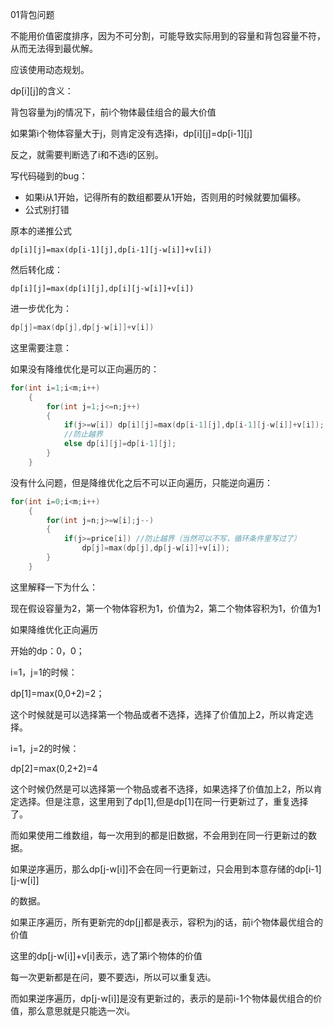01背包问题

不能用价值密度排序，因为不可分割，可能导致实际用到的容量和背包容量不符，从而无法得到最优解。

应该使用动态规划。

dp[i]\[j]的含义：

背包容量为j的情况下，前i个物体最佳组合的最大价值

如果第i个物体容量大于j，则肯定没有选择i，dp[i]\[j]=dp[i-1]\[j]

反之，就需要判断选了i和不选i的区别。



写代码碰到的bug：

- 如果i从1开始，记得所有的数组都要从1开始，否则用的时候就要加偏移。
- 公式别打错

原本的递推公式

```
dp[i][j]=max(dp[i-1][j],dp[i-1][j-w[i]]+v[i])
```

然后转化成：

```
dp[i][j]=max(dp[i][j],dp[i][j-w[i]]+v[i])
```

进一步优化为：

```c++
dp[j]=max(dp[j],dp[j-w[i]]+v[i])
```

这里需要注意：

如果没有降维优化是可以正向遍历的：

```c++
for(int i=1;i<m;i++)
	{
		for(int j=1;j<=n;j++)
		{
			if(j>=w[i]) dp[i][j]=max(dp[i-1][j],dp[i-1][j-w[i]]+v[i]);
            //防止越界
			else dp[i][j]=dp[i-1][j];
		}
	}
```

没有什么问题，但是降维优化之后不可以正向遍历，只能逆向遍历：

```c++
for(int i=0;i<m;i++)
	{
		for(int j=n;j>=w[i];j--)
		{
			if(j>=price[i]) //防止越界（当然可以不写，循环条件里写过了）
                dp[j]=max(dp[j],dp[j-w[i]]+v[i]);
		}
	}
```

这里解释一下为什么：

现在假设容量为2，第一个物体容积为1，价值为2，第二个物体容积为1，价值为1

如果降维优化正向遍历

开始的dp：0，0；

i=1，j=1的时候：

dp[1]=max(0,0+2)=2；

这个时候就是可以选择第一个物品或者不选择，选择了价值加上2，所以肯定选择。

i=1，j=2的时候：

dp[2]=max(0,2+2)=4

这个时候仍然是可以选择第一个物品或者不选择，如果选择了价值加上2，所以肯定选择。但是注意，这里用到了dp[1],但是dp[1]在同一行更新过了，重复选择了。

而如果使用二维数组，每一次用到的都是旧数据，不会用到在同一行更新过的数据。

如果逆序遍历，那么dp[j-w[i]]不会在同一行更新过，只会用到本意存储的dp[i-1]\[j-w[i]]

的数据。

如果正序遍历，所有更新完的dp[j]都是表示，容积为j的话，前i个物体最优组合的价值

这里的dp[j-w[i]]+v[i]表示，选了第i个物体的价值

每一次更新都是在问，要不要选i，所以可以重复选i。

而如果逆序遍历，dp[j-w[i]]是没有更新过的，表示的是前i-1个物体最优组合的价值，那么意思就是只能选一次i。